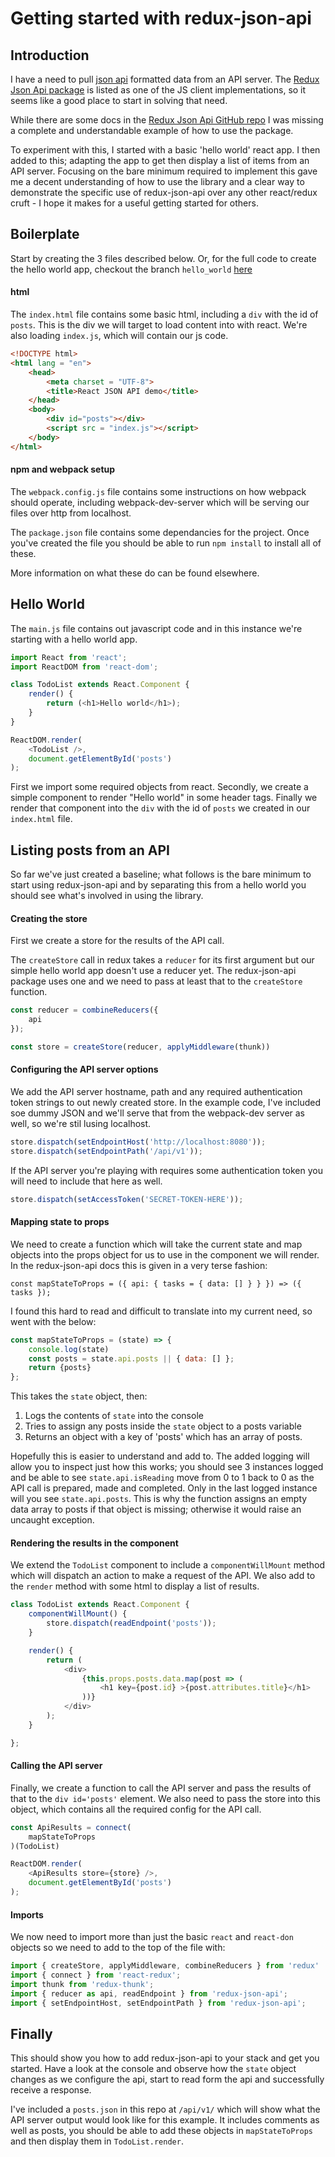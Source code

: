 # Getting started with redux-json-api
## Introduction
I have a need to pull [json api](http://jsonapi.org) formatted data from an API server. The [Redux Json Api package](https://github.com/dixieio/redux-json-api) is listed as one of the JS client implementations, so it seems like a good place to start in solving that need.

While there are some docs in the [Redux Json Api GitHub repo](https://github.com/dixieio/redux-json-api) I was missing a complete and understandable example of how to use the package.

To experiment with this, I started with a basic 'hello world' react app.  I then added to this; adapting the app to get then display a list of items from an API server. Focusing on the bare minimum required to implement this gave me a decent understanding of how to use the library and a clear way to demonstrate the specific use of redux-json-api over any other react/redux cruft - I hope it makes for a useful getting started for others.

## Boilerplate
Start by creating the 3 files described below. Or, for the full code to create the hello world app, checkout the branch `hello_world` [here](https://github.com/tomharvey/redux-json-api-demo/tree/hello_world)


#### html
The `index.html` file contains some basic html, including a `div` with the id of `posts`. This is the div we will target to load content into with react. We're also loading `index.js`, which will contain our js code.

``` html
<!DOCTYPE html>
<html lang = "en">
    <head>
        <meta charset = "UTF-8">
        <title>React JSON API demo</title>
    </head>
    <body>
        <div id="posts"></div>
        <script src = "index.js"></script>
    </body>
</html>
```

#### npm and webpack setup
The `webpack.config.js` file contains some instructions on how webpack should operate, including webpack-dev-server which will be serving our files over http from localhost.

The `package.json` file contains some dependancies for the project. Once you've created the file you should be able to run `npm install` to install all of these.

More information on what these do can be found elsewhere.

## Hello World

The `main.js` file contains out javascript code and in this instance we're starting with a hello world app.

``` js
import React from 'react';
import ReactDOM from 'react-dom';

class TodoList extends React.Component {
    render() {
        return (<h1>Hello world</h1>);
    }
}

ReactDOM.render(
    <TodoList />,
    document.getElementById('posts')
);
```

First we import some required objects from react. Secondly, we create a simple component to render "Hello world" in some header tags. Finally we render that component into the `div` with the id of `posts` we created in our `index.html` file.

## Listing posts from an API
So far we've just created a baseline; what follows is the bare minimum to start using redux-json-api and by separating this from a hello world you should see what's involved in using the library.

#### Creating the store
First we create a store for the results of the API call.

The `createStore` call in redux takes a `reducer` for its first argument but our simple hello world app doesn't use a reducer yet. The redux-json-api package uses one and we need to pass at least that to the `createStore` function.

``` js
const reducer = combineReducers({
    api
});

const store = createStore(reducer, applyMiddleware(thunk))
```

#### Configuring the API server options
We add the API server hostname, path and any required authentication token strings to out newly created store. In the example code, I've included soe dummy JSON and we'll serve that from the webpack-dev server as well, so we're stil lusing localhost.

``` js
store.dispatch(setEndpointHost('http://localhost:8080'));
store.dispatch(setEndpointPath('/api/v1'));
```

If the API server you're playing with requires some authentication token you will need to include that here as well.

``` js
store.dispatch(setAccessToken('SECRET-TOKEN-HERE'));
```

#### Mapping state to props
We need to create a function which will take the current state and map objects into the props object for us to use in the component we will render. In the redux-json-api docs this is given in a very terse fashion:

```
const mapStateToProps = ({ api: { tasks = { data: [] } } }) => ({ tasks });
```

I found this hard to read and difficult to translate into my current need, so went with the below:

``` js
const mapStateToProps = (state) => {
    console.log(state)
    const posts = state.api.posts || { data: [] };
    return {posts}
};
```
This takes the `state` object, then:

1. Logs the contents of `state` into the console
2. Tries to assign any posts inside the `state` object to a posts variable
3. Returns an object with a key of 'posts' which has an array of posts.

Hopefully this is easier to understand and add to. The added logging will allow you to inspect just how this works; you should see 3 instances logged and be able to see `state.api.isReading` move from 0 to 1 back to 0 as the API call is prepared, made and completed. Only in the last logged instance will you see `state.api.posts`. This is why the function assigns an empty data array to posts if that object is missing; otherwise it would raise an uncaught exception.

#### Rendering the results in the component
We extend the `TodoList` component to include a `componentWillMount` method which will dispatch an action to make a request of the API. We also add to the `render` method with some html to display a list of results.

``` js
class TodoList extends React.Component {
    componentWillMount() {
        store.dispatch(readEndpoint('posts'));
    }

    render() {
        return (
            <div>
                {this.props.posts.data.map(post => (
                    <h1 key={post.id} >{post.attributes.title}</h1>
                ))}
            </div>
        );
    }

};
```

#### Calling the API server
Finally, we create a function to call the API server and pass the results of that to the `div id='posts'` element. We also need to pass the store into this object, which contains all the required config for the API call.

``` js
const ApiResults = connect(
    mapStateToProps
)(TodoList)

ReactDOM.render(
    <ApiResults store={store} />,
    document.getElementById('posts')
);
```

#### Imports
We now need to import more than just the basic `react` and `react-don` objects so we need to add to the top of the file with:

``` js
import { createStore, applyMiddleware, combineReducers } from 'redux'
import { connect } from 'react-redux';
import thunk from 'redux-thunk';
import { reducer as api, readEndpoint } from 'redux-json-api';
import { setEndpointHost, setEndpointPath } from 'redux-json-api';
```

## Finally
This should show you how to add redux-json-api to your stack and get you started. Have a look at the console and observe how the `state` object changes as we configure the api, start to read form the api and successfully receive a response.

I've included a `posts.json` in this repo at `/api/v1/` which will show what the API server output would look like for this example. It includes comments as well as posts, you should be able to add these objects in `mapStateToProps` and then display them in `TodoList.render`.
